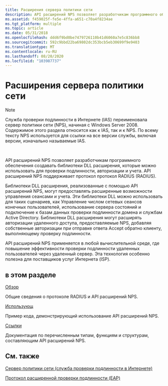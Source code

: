 ```yaml
---
title: Расширения сервера политики сети
description: API расширений NPS позволяет разработчикам программного обеспечения создавать библиотеки DLL расширения, которые можно использовать для проверки подлинности, авторизации и учета. API расширений NPS поддерживает протокол протокол RADIUS (RADIUS).
ms.assetid: f459025f-fe5e-4ffa-a651-c70a4f8234ae
ms.tgt_platform: multiple
ms.topic: article
ms.date: 05/31/2018
ms.openlocfilehash: ddd6f9bd0be7479726110b41d6060a7e5c836bb8
ms.sourcegitcommit: 592c9bbd22ba69802dc353bcb5eb30699f9e9403
ms.translationtype: MT
ms.contentlocale: ru-RU
ms.lasthandoff: 08/20/2020
ms.locfileid: "103987737"
---
```

# <a name="network-policy-server-extensions"></a>Расширения сервера политики сети

> [!Note]  
> Служба проверки подлинности в Интернете (IAS) переименовала сервер политики сети (NPS), начиная с Windows Server 2008. Содержимое этого раздела относится как к IAS, так и к NPS. По всему тексту NPS используется для ссылки на все версии службы, включая версии, изначально называемые IAS.

 

API расширений NPS позволяет разработчикам программного обеспечения создавать библиотеки DLL расширения, которые можно использовать для проверки подлинности, авторизации и учета. API расширений NPS поддерживает протокол протокол RADIUS (RADIUS).

Библиотеки DLL расширения, реализованные с помощью API расширений NPS, могут предоставлять расширенные возможности управления сеансами и учета. Эти библиотеки DLL можно использовать для таких сценариев, как Управление числом сетевых сеансов конечных пользователей, использование сервера состояний и подключение к базам данных проверки подлинности домена и службам Active Directory. Библиотеки DLL расширения могут расширять авторизации удаленного доступа, предоставляемые NPS, добавляя собственные авторизации при отправке ответа Accept обратно клиенту, выполняющему проверку подлинности.

API расширений NPS применяется в любой вычислительной среде, где повышение эффективности проверки подлинности удаленных пользователей через удаленный сервер. Эта технология особенно полезна для поставщиков услуг Интернета (ISP).

## <a name="in-this-section"></a>в этом разделе

[Обзор](/windows/desktop/Nps/ias-about-internet-authentication-service)

Общие сведения о протоколе RADIUS и API расширений NPS.

[Использующ](/windows/desktop/Nps/ias-using-internet-authentication-service)

Пример кода, демонстрирующий использование API расширений NPS.

[Ссылки](/windows/desktop/Nps/ias-internet-authentication-service-reference)

Документация по перечисленным типам, функциям и структурам, составляющим API расширений NPS.

## <a name="related-topics"></a>См. также

<dl> <dt>

[Сервер политики сети (служба проверки подлинности в Интернете)](portal.md)
</dt> <dt>

[Протокол расширенной проверки подлинности (EAP)](../eap/eap-start-page.md)
</dt> </dl>

 

 